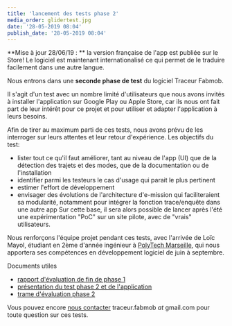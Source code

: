 ```yaml
---
title: 'lancement des tests phase 2'
media_order: glidertest.jpg
date: '28-05-2019 08:04'
publish_date: '28-05-2019 08:04'
---
```


**Mise à jour 28/06/19 : ** la version française de l'app est publiée sur le Store! 
Le logiciel est maintenant internationalisé ce qui permet de le traduire facilement dans une autre langue.

Nous entrons dans une **seconde phase de test** du logiciel Traceur Fabmob.

Il s'agit d'un test avec un nombre limité d'utilisateurs que nous avons invités à installer l'application sur Google Play ou Apple Store, car ils nous ont fait part de leur intérêt pour ce projet et pour utiliser et adapter l'application à leurs besoins.

Afin de tirer au maximum parti de ces tests, nous avons prévu de les interroger sur leurs attentes et leur retour d'expérience. Les objectifs du test:
- lister tout ce qu'il faut améliorer, tant au niveau de l'app (UI) que de la détection des trajets et des modes, que de la documentation ou de l'installation
- identifier parmi les testeurs le cas d'usage qui parait le plus pertinent
- estimer l'effort de développement
- envisager des évolutions de l'architecture d'e-mission qui faciliteraient sa modularité, notamment pour intégrer la fonction trace/enquête dans une autre app Sur cette base, il sera alors possible de lancer après l'été une expérimentation "PoC" sur un site pilote, avec de "vrais" utilisateurs.

Nous renforçons l'équipe projet pendant ces tests, avec l'arrivée de Loïc Mayol, étudiant en 2ème d'année ingénieur à [PolyTech Marseille](https://polytech.univ-amu.fr/formations/cycle-ingenieur/informatique-reseau-multimedia), qui nous apportera ses compétences en développement logiciel de juin à septembre.
    
Documents utiles
- [rapport d'évaluation de fin de phase 1](https://docs.google.com/document/d/1nzopT29GJGnuZyTioSuT9IxKORQGoJc9WeoIwMwKuFI/)
- [présentation du test phase 2 et de l'application](https://docs.google.com/document/d/1X_FwiXjmWEFCLNhEXNa3-cD0FCjOURlLClCUiUoQ6PM/)
- [trame d'évaluation phase 2](https://docs.google.com/document/d/1Sm7uRJ9TeEYl9Jy6cjcCiKxIvk5YuymPPuurT2dAXmk/)

Vous pouvez encore [nous contacter](https://oultim.frama.site/contact) traceur.fabmob _at_ gmail.com pour toute question sur ces tests.

